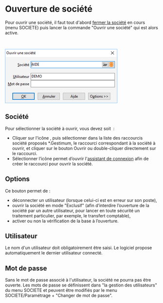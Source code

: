 # Ouverture de société



Pour ouvrir une société, il faut tout d'abord [fermer 
 la société](../../Fermer/FermerSociete.md) en cours (menu SOCIETE) puis lancer la commande "Ouvrir 
 une société" qui est alors active.


 


![](../../assets/images/Ouvrir/1/OuvertureSociete.png)


## Société


Pour sélectionner la société à ouvrir, vous devez soit  :


* Cliquer sur l'icône 
 , puis sélectionner dans la liste des raccourcis société proposés 
 \*.Gestimum, le raccourci correspondant à la société à ouvrir, et cliquer 
 sur le bouton Ouvrir ou double-cliquer directement sur le raccourci.
* Sélectionner l’icône 
 permet d’ouvrir l'[assistant 
 de connexion](../2/AssistantConnexion.md) afin de créer le raccourci pour ouvrir la société.


## Options


Ce bouton permet de :


* déconnecter un 
 utilisateur (lorsque celui-ci est en erreur sur son poste),
* ouvrir la société 
 en mode "Exclusif" (afin d’interdire l’ouverture de la société 
 par un autre utilisateur, pour lancer en toute sécurité un traitement 
 particulier, par exemple, le transfert comptable),
* activer ou non 
 la vérification de la base à l’ouverture.


## Utilisateur


Le nom d'un utilisateur doit obligatoirement être saisi. Le logiciel 
 propose automatiquement le dernier utilisateur connecté.


## Mot de passe


Sans le mot de passe associé à l'utilisateur, la société ne pourra pas 
 être ouverte. Les mots de passe se définissent dans "la gestion des 
 utilisateurs" du menu SOCIETE et peuvent être modifiés par le menu 
 SOCIETE/Paramétrage + "Changer de mot de passe".

